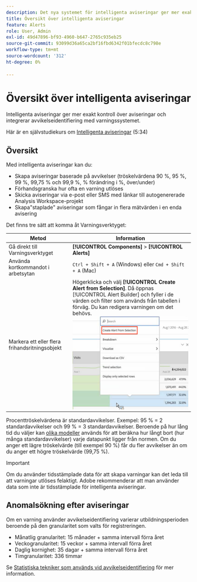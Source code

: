 ```yaml
---
description: Det nya systemet för intelligenta aviseringar ger mer exakt kontroll över aviseringar och integrerar avvikelseidentifiering med varningssystemet.
title: Översikt över intelligenta aviseringar
feature: Alerts
role: User, Admin
exl-id: 49d47896-bf93-4960-b647-2765c935eb25
source-git-commit: 93099d36a65ca2bf16fbd6342f01bfecdc8c798e
workflow-type: tm+mt
source-wordcount: '312'
ht-degree: 0%

---
```


# Översikt över intelligenta aviseringar

Intelligenta aviseringar ger mer exakt kontroll över aviseringar och integrerar avvikelseidentifiering med varningssystemet.

Här är en självstudiekurs om [Intelligenta aviseringar](https://experienceleague.adobe.com/docs/analytics-learn/tutorials/data-science/intelligent-alerts.html) (5:34)

## Översikt

Med intelligenta aviseringar kan du:

* Skapa aviseringar baserade på avvikelser (tröskelvärdena 90 %, 95 %, 99 %, 99,75 % och 99,9 %, % förändring i %, över/under)
* Förhandsgranska hur ofta en varning utlöses
* Skicka aviseringar via e-post eller SMS med länkar till autogenererade Analysis Workspace-projekt
* Skapa&quot;staplade&quot; aviseringar som fångar in flera mätvärden i en enda avisering

Det finns tre sätt att komma åt Varningsverktyget:

| Metod | Information |
| --- | --- |
| Gå direkt till Varningsverktyget | **[!UICONTROL Components]** > **[!UICONTROL Alerts]** |
| Använda kortkommandot i arbetsytan | `Ctrl + Shift + A` (Windows) eller `Cmd + Shift + A` (Mac) |
| Markera ett eller flera frihandsritningsobjekt | Högerklicka och välj **[!UICONTROL Create Alert from Selection]**. Då öppnas [!UICONTROL Alert Builder] och fyller i de värden och filter som används från tabellen i förväg. Du kan redigera varningen om det behövs. ![Skapa avisering från markering](assets/create-alert-from-selection.png) |

Procenttröskelvärdena är standardavvikelser. Exempel: 95 % = 2 standardavvikelser och 99 % = 3 standardavvikelser. Beroende på hur lång tid du väljer kan [olika modeller](/help/analyze/analysis-workspace/c-anomaly-detection/statistics-anomaly-detection.md) används för att beräkna hur långt bort (hur många standardavvikelser) varje datapunkt ligger från normen. Om du anger ett lägre tröskelvärde (till exempel 90 %) får du fler avvikelser än om du anger ett högre tröskelvärde (99,75 %).

>[!IMPORTANT]
>
>Om du använder tidsstämplade data för att skapa varningar kan det leda till att varningar utlöses felaktigt. Adobe rekommenderar att man använder data som inte är tidsstämplade för intelligenta aviseringar.

## Anomalsökning efter aviseringar

Om en varning använder avvikelseidentifiering varierar utbildningsperioden beroende på den granularitet som valts för registreringen.

* Månatlig granularitet: 15 månader + samma intervall förra året
* Veckogranularitet: 15 veckor + samma intervall förra året
* Daglig kornighet: 35 dagar + samma intervall förra året
* Timgranularitet: 336 timmar

Se [Statistiska tekniker som används vid avvikelseidentifiering](/help/analyze/analysis-workspace/c-anomaly-detection/statistics-anomaly-detection.md) för mer information.
